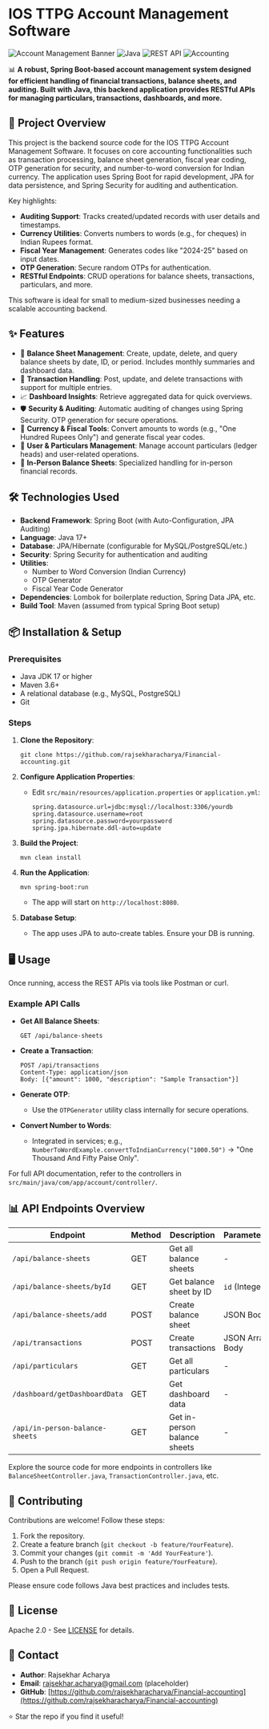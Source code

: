 # IOS TTPG Account Management Software

![Account Management Banner](https://img.shields.io/badge/Spring%20Boot-6DB33F?style=for-the-badge&logo=spring&logoColor=white) ![Java](https://img.shields.io/badge/Java-ED8B00?style=for-the-badge&logo=java&logoColor=white) ![REST API](https://img.shields.io/badge/REST%20API-000000?style=for-the-badge&logo=rest&logoColor=white) ![Accounting](https://img.shields.io/badge/Accounting-Software-blue?style=for-the-badge)

📊 **A robust, Spring Boot-based account management system designed for efficient handling of financial transactions, balance sheets, and auditing. Built with Java, this backend application provides RESTful APIs for managing particulars, transactions, dashboards, and more.**

## 📝 Project Overview

This project is the backend source code for the IOS TTPG Account Management Software. It focuses on core accounting functionalities such as transaction processing, balance sheet generation, fiscal year coding, OTP generation for security, and number-to-word conversion for Indian currency. The application uses Spring Boot for rapid development, JPA for data persistence, and Spring Security for auditing and authentication.

Key highlights:
- **Auditing Support**: Tracks created/updated records with user details and timestamps.
- **Currency Utilities**: Converts numbers to words (e.g., for cheques) in Indian Rupees format.
- **Fiscal Year Management**: Generates codes like "2024-25" based on input dates.
- **OTP Generation**: Secure random OTPs for authentication.
- **RESTful Endpoints**: CRUD operations for balance sheets, transactions, particulars, and more.

This software is ideal for small to medium-sized businesses needing a scalable accounting backend.

## ✨ Features

- 🚀 **Balance Sheet Management**: Create, update, delete, and query balance sheets by date, ID, or period. Includes monthly summaries and dashboard data.
- 💼 **Transaction Handling**: Post, update, and delete transactions with support for multiple entries.
- 📈 **Dashboard Insights**: Retrieve aggregated data for quick overviews.
- 🛡️ **Security & Auditing**: Automatic auditing of changes using Spring Security. OTP generation for secure operations.
- 💱 **Currency & Fiscal Tools**: Convert amounts to words (e.g., "One Hundred Rupees Only") and generate fiscal year codes.
- 👤 **User & Particulars Management**: Manage account particulars (ledger heads) and user-related operations.
- 📅 **In-Person Balance Sheets**: Specialized handling for in-person financial records.

## 🛠️ Technologies Used

- **Backend Framework**: Spring Boot  (with Auto-Configuration, JPA Auditing)
- **Language**: Java 17+
- **Database**: JPA/Hibernate (configurable for MySQL/PostgreSQL/etc.)
- **Security**: Spring Security for authentication and auditing
- **Utilities**: 
  - Number to Word Conversion (Indian Currency)
  - OTP Generator
  - Fiscal Year Code Generator
- **Dependencies**: Lombok for boilerplate reduction, Spring Data JPA, etc.
- **Build Tool**: Maven (assumed from typical Spring Boot setup)

## 📦 Installation & Setup

### Prerequisites
- Java JDK 17 or higher
- Maven 3.6+
- A relational database (e.g., MySQL, PostgreSQL)
- Git

### Steps
1. **Clone the Repository**:
   ```
   git clone https://github.com/rajsekharacharya/Financial-accounting.git
   ```

2. **Configure Application Properties**:
   - Edit `src/main/resources/application.properties` or `application.yml`:
     ```
     spring.datasource.url=jdbc:mysql://localhost:3306/yourdb
     spring.datasource.username=root
     spring.datasource.password=yourpassword
     spring.jpa.hibernate.ddl-auto=update
     ```

3. **Build the Project**:
   ```
   mvn clean install
   ```

4. **Run the Application**:
   ```
   mvn spring-boot:run
   ```
   - The app will start on `http://localhost:8080`.

5. **Database Setup**:
   - The app uses JPA to auto-create tables. Ensure your DB is running.

## 🖥️ Usage

Once running, access the REST APIs via tools like Postman or curl.

### Example API Calls

- **Get All Balance Sheets**:
  ```
  GET /api/balance-sheets
  ```

- **Create a Transaction**:
  ```
  POST /api/transactions
  Content-Type: application/json
  Body: [{"amount": 1000, "description": "Sample Transaction"}]
  ```

- **Generate OTP**:
  - Use the `OTPGenerator` utility class internally for secure operations.

- **Convert Number to Words**:
  - Integrated in services; e.g., `NumberToWordExample.convertToIndianCurrency("1000.50")` → "One Thousand And Fifty Paise Only".

For full API documentation, refer to the controllers in `src/main/java/com/app/account/controller/`.

## 📊 API Endpoints Overview

| Endpoint | Method | Description | Parameters |
|----------|--------|-------------|------------|
| `/api/balance-sheets` | GET | Get all balance sheets | - |
| `/api/balance-sheets/byId` | GET | Get balance sheet by ID | `id` (Integer) |
| `/api/balance-sheets/add` | POST | Create balance sheet | JSON Body |
| `/api/transactions` | POST | Create transactions | JSON Array Body |
| `/api/particulars` | GET | Get all particulars | - |
| `/dashboard/getDashboardData` | GET | Get dashboard data | - |
| `/api/in-person-balance-sheets` | GET | Get in-person balance sheets | - |

Explore the source code for more endpoints in controllers like `BalanceSheetController.java`, `TransactionController.java`, etc.

## 🤝 Contributing

Contributions are welcome! Follow these steps:
1. Fork the repository.
2. Create a feature branch (`git checkout -b feature/YourFeature`).
3. Commit your changes (`git commit -m 'Add YourFeature'`).
4. Push to the branch (`git push origin feature/YourFeature`).
5. Open a Pull Request.

Please ensure code follows Java best practices and includes tests.

## 📄 License
Apache 2.0 - See [LICENSE](LICENSE) for details.

## 📧 Contact
- **Author**: Rajsekhar Acharya
- **Email**: rajsekhar.acharya@gmail.com (placeholder)
- **GitHub**: [https://github.com/rajsekharacharya/Financial-accounting](https://github.com/rajsekharacharya/Financial-accounting)

⭐ Star the repo if you find it useful!
